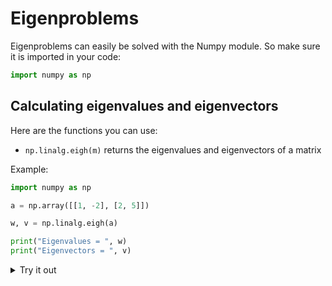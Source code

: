 <script type="text/x-mathjax-config">
  MathJax.Hub.Config({
    tex2jax: {
      inlineMath: [ ['$','$'], ["\\(","\\)"] ],
      processEscapes: true
    }
  });
</script>

<script type="text/javascript" async
  src="https://cdnjs.cloudflare.com/ajax/libs/mathjax/2.7.5/MathJax.js?config=TeX-MML-AM_CHTML">
</script>

# Eigenproblems

Eigenproblems can easily be solved with the Numpy module. So make sure it is imported in your code:

```python
import numpy as np
```

## Calculating eigenvalues and eigenvectors

Here are the functions you can use:

- `np.linalg.eigh(m)` returns the eigenvalues and eigenvectors of a matrix

Example:

```python
import numpy as np

a = np.array([[1, -2], [2, 5]])

w, v = np.linalg.eigh(a)

print("Eigenvalues = ", w)
print("Eigenvectors = ", v)
```

<details>
<summary>Try it out</summary>

<iframe src="https://trinket.io/embed/python3/9873d08a31?outputOnly=true&runOption=console&start=result" width="100%" height="356" frameborder="0" marginwidth="0" marginheight="0" allowfullscreen></iframe>